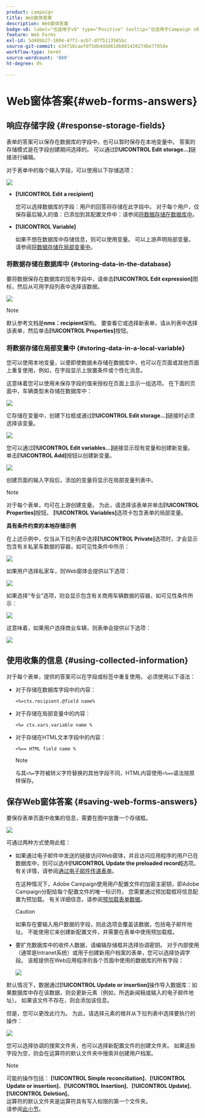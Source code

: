 ```yaml
---
product: campaign
title: Web窗体答案
description: Web窗体答案
badge-v8: label="也适用于v8" type="Positive" tooltip="也适用于Campaign v8"
feature: Web Forms
exl-id: 5d48bb27-1884-47f1-acb7-dff5113565bc
source-git-commit: e34718caefdf5db4ddd61db601420274be77054e
workflow-type: tm+mt
source-wordcount: '869'
ht-degree: 0%

---
```


# Web窗体答案{#web-forms-answers}


## 响应存储字段 {#response-storage-fields}

表单的答案可以保存在数据库的字段中，也可以暂时保存在本地变量中。 答案的存储模式是在字段创建期间选择的。 可以通过&#x200B;**[!UICONTROL Edit storage...]**&#x200B;链接进行编辑。

对于表单中的每个输入字段，可以使用以下存储选项：

![](assets/s_ncs_admin_survey_select_storage.png)

* **[!UICONTROL Edit a recipient]**

  您可以选择数据库的字段：用户的回答将存储在此字段中。 对于每个用户，仅保存最后输入的值：已添加到其配置文件中：请参阅[将数据存储在数据库中](#storing-data-in-the-database)。

* **[!UICONTROL Variable]**

  如果不想在数据库中存储信息，则可以使用变量。 可以上游声明局部变量。 请参阅[将数据存储在局部变量中](#storing-data-in-a-local-variable)。

### 将数据存储在数据库中 {#storing-data-in-the-database}

要将数据保存在数据库的现有字段中，请单击&#x200B;**[!UICONTROL Edit expression]**&#x200B;图标，然后从可用字段列表中选择该数据。

![](assets/s_ncs_admin_survey_storage_type1.png)

>[!NOTE]
>
>默认参考文档是&#x200B;**nms：recipient**&#x200B;架构。 要查看它或选择新表单，请从列表中选择该表单，然后单击&#x200B;**[!UICONTROL Properties]**&#x200B;按钮。

### 将数据存储在局部变量中 {#storing-data-in-a-local-variable}

您可以使用本地变量，以便即使数据未存储在数据库中，也可以在页面或其他页面上重复使用，例如，在字段显示上放置条件或个性化消息。

这意味着您可以使用未保存字段的值来授权在页面上显示一组选项。 在下面的页面中，车辆类型未存储在数据库中：

![](assets/s_ncs_admin_survey_no_storage_variable.png)

它存储在变量中，创建下拉框或通过&#x200B;**[!UICONTROL Edit storage...]**&#x200B;链接时必须选择该变量。

![](assets/s_ncs_admin_survey_no_storage_variable2.png)

您可以通过&#x200B;**[!UICONTROL Edit variables...]**&#x200B;链接显示现有变量和创建新变量。 单击&#x200B;**[!UICONTROL Add]**&#x200B;按钮以创建新变量。

![](assets/s_ncs_admin_survey_add_a_variable.png)

创建页面的输入字段后，添加的变量将显示在局部变量列表中。

>[!NOTE]
>
>对于每个表单，均可在上游创建变量。 为此，请选择该表单并单击&#x200B;**[!UICONTROL Properties]**&#x200B;按钮。 **[!UICONTROL Variables]**&#x200B;选项卡包含表单的局部变量。

**具有条件约束的本地存储示例**

在上述示例中，仅当从下拉列表中选择&#x200B;**[!UICONTROL Private]**&#x200B;选项时，才会显示包含有关私家车数据的容器，如可见性条件中所示：

![](assets/s_ncs_admin_survey_add_a_condition.png)

如果用户选择私家车，则Web窗体会提供以下选项：

![](assets/s_ncs_admin_survey_no_storage_conda.png)

如果选择“专业”选项，则会显示包含有关商用车辆数据的容器，如可见性条件所示：

![](assets/s_ncs_admin_survey_view_a_condition.png)

这意味着，如果用户选择商业车辆，则表单会提供以下选项：

![](assets/s_ncs_admin_survey_no_storage_condb.png)

## 使用收集的信息 {#using-collected-information}

对于每个表单，提供的答案可以在字段或标签中重复使用。 必须使用以下语法：

* 对于存储在数据库字段中的内容：

  ```
  <%=ctx.recipient.@field name%
  ```

* 对于存储在局部变量中的内容：

  ```
  <%= ctx.vars.variable name %
  ```

* 对于存储在HTML文本字段中的内容：

  ```
  <%== HTML field name %
  ```

  >[!NOTE]
  >
  >与其`<%=`字符被转义字符替换的其他字段不同，HTML内容使用`<%==`语法按原样保存。

## 保存Web窗体答案 {#saving-web-forms-answers}

要保存表单页面中收集的信息，需要在图中放置一个存储框。

![](assets/s_ncs_admin_survey_save_box.png)

可通过两种方式使用此框：

* 如果通过电子邮件中发送的链接访问Web窗体，并且访问应用程序的用户已在数据库中，则可以选中&#x200B;**[!UICONTROL Update the preloaded record]**&#x200B;选项。 有关详情，请参阅[通过电子邮件传递表单](publishing-a-web-form.md#delivering-a-form-via-email)。

  在这种情况下，Adobe Campaign使用用户配置文件的加密主密钥，即Adobe Campaign分配给每个配置文件的唯一标识符。 您需要通过预加载框将信息配置为预加载。 有关详细信息，请参阅[预加载表单数据](publishing-a-web-form.md#pre-loading-the-form-data)。

  >[!CAUTION]
  >
  >如果存在要输入用户数据的字段，则此选项会覆盖该数据，包括电子邮件地址。 不能使用它来创建新配置文件，并需要在表单中使用预加载框。

* 要扩充数据库中的收件人数据，请编辑存储框并选择协调密钥。 对于内部使用（通常是Intranet系统）或用于创建新用户档案的表单，您可以选择协调字段。 该框提供在Web应用程序的各个页面中使用的数据库的所有字段：

  ![](assets/s_ncs_admin_survey_save_box_edit.png)

默认情况下，数据通过&#x200B;**[!UICONTROL Update or insertion]**&#x200B;操作导入数据库：如果数据库中存在该数据，则会更新元素（例如，所选新闻稿或输入的电子邮件地址）。 如果该文件不存在，则会添加该信息。

但是，您可以更改此行为。 为此，请选择元素的根并从下拉列表中选择要执行的操作：

![](assets/s_ncs_admin_survey_save_operation.png)

您可以选择协调的搜索文件夹，也可以选择新配置文件的创建文件夹。 如果这些字段为空，则会在运算符的默认文件夹中搜索并创建用户档案。

>[!NOTE]
>
>可能的操作包括： **[!UICONTROL Simple reconciliation]**、**[!UICONTROL Update or insertion]**、**[!UICONTROL Insertion]**、**[!UICONTROL Update]**、**[!UICONTROL Deletion]**。\
>运算符的默认文件夹是运算符具有写入权限的第一个文件夹。\
>请参阅[此小节](../../platform/using/access-management.md)。
